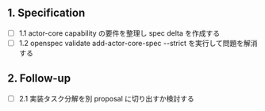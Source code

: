 ## 1. Specification
- [ ] 1.1 actor-core capability の要件を整理し spec delta を作成する
- [ ] 1.2 openspec validate add-actor-core-spec --strict を実行して問題を解消する

## 2. Follow-up
- [ ] 2.1 実装タスク分解を別 proposal に切り出すか検討する
